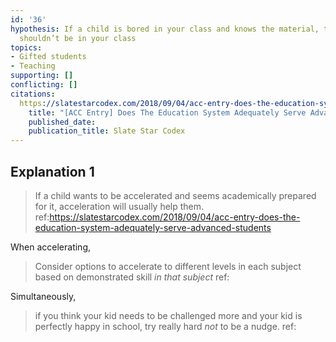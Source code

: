 ```yaml
---
id: '36'
hypothesis: If a child is bored in your class and knows the material, they probably
  shouldn’t be in your class
topics:
- Gifted students
- Teaching
supporting: []
conflicting: []
citations:
  https://slatestarcodex.com/2018/09/04/acc-entry-does-the-education-system-adequately-serve-advanced-students:
    title: "[ACC Entry] Does The Education System Adequately Serve Advanced Students?"
    published_date: 
    publication_title: Slate Star Codex
---
```

## Explanation 1

> If a child wants to be accelerated and seems academically prepared for it, acceleration will usually help them.
> ref:https://slatestarcodex.com/2018/09/04/acc-entry-does-the-education-system-adequately-serve-advanced-students

When accelerating,

> Consider options to accelerate to different levels in each subject based on demonstrated skill _in that subject_
> ref:

Simultaneously,

> if you think your kid needs to be challenged more and your kid is perfectly happy in school, try really hard _not_ to be a nudge.
> ref:
